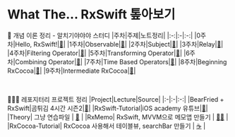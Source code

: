 # What The... RxSwift 톺아보기


🐝 개념 이론 정리 - 알치기야야야 스터디 
|주차|주제|노트정리|
|:-:|:-|:-:|
|0주차|Hello, RxSwift!|[🌼](https://huree-can-do-it.notion.site/0-RxSwift-Overview-c7de50d19476405e8d398ddd9ab9f191)|
|1주차|Observable|[🌼](https://huree-can-do-it.notion.site/1-Observable-45bacba1efde496a880e74c492f34836)|
|2주차|Subject|[🌼](https://huree-can-do-it.notion.site/2-Subject-eb3b11b0c8d34d44b72115a70925a2b1)|
|3주차|Relay|[🌼](https://huree-can-do-it.notion.site/3-Relay-e4e37f2411d14220813057b1e53ece45)|
|4주차|Filtering Operator|[🌼](https://huree-can-do-it.notion.site/4-Filtering-Operators-72c1c92b3d4042f9b6a4c83cf7ae67ce)|
|5주차|Transforming Operator|[🌼](https://huree-can-do-it.notion.site/5-Transforming-Operators-e163e807d1594d31a1cd55f760279790)|
|6주차|Combining Operator|[🌼](https://huree-can-do-it.notion.site/6-Combining-Operators-f54db05567b04d24a8aaa6a654ffa6dc)|
|7주차|Time Based Operators|[🌼](https://huree-can-do-it.notion.site/7-Time-Based-Operators-3ef81542597d45c69431844710fd9f02)|
|8주차|Beginning RxCocoa|[🌼](https://huree-can-do-it.notion.site/8-Beginning-RxCocoa-0ff1dee646c64a1eb2bc459a55d08b0b)|
|9주차|Intermediate RxCocoa|[🌼](https://www.notion.so/huree-can-do-it/8-Beginning-RxCocoa-0ff1dee646c64a1eb2bc459a55d08b0b)|


<br>

🧑🏻‍🎨 레포지터리 프로젝트 정리 
|Project|Lecture|Source|
|:-|:-|:-:|
|BearFried + RxSwift|곰튀김 4시간 시즌2|[🐻](https://github.com/iamchiwon/RxSwift_In_4_Hours)|
|RxSwift-Tutorial|iOS academy 유튜브|[🦠](https://www.youtube.com/watch?v=ES5RuLSv61g&feature=emb_imp_woyt)|
|Theory| 그냥 연습파일 | [🐛](https://huree-can-do-it.notion.site/RxSwift-acea76f8fccc475f9c61f9fabed8db18) |
|RxMemo| RxSwift, MVVM으로 메모앱 만들기 | [😵‍💫](https://www.youtube.com/watch?v=0nxB89qBpl4&list=PLziSvys01Oek7ANk4rzOYobnUU_FTu5ns&index=9) |
|RxCocoa-Tutorial| RxCocoa 사용해서 테이블뷰, searchBar 만들기 | [☕️](https://github.com/heerucan/What-the-RxSwift/tree/main/RxCocoa-Tutorial) |

<br>
<br>

